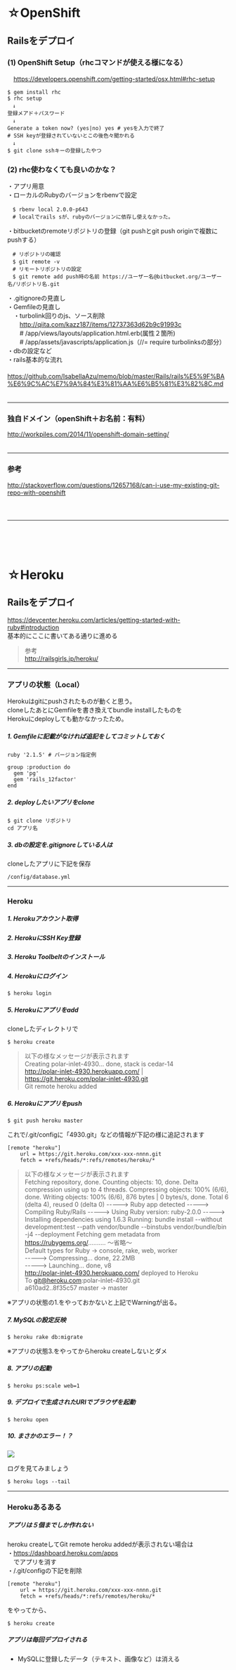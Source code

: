 
# ☆OpenShift

## Railsをデプロイ

### (1) OpenShift Setup（rhcコマンドが使える様になる）  
　https://developers.openshift.com/getting-started/osx.html#rhc-setup  
```
$ gem install rhc  
$ rhc setup  
　↓
登録メアド＋パスワード
　↓
Generate a token now? (yes|no) yes # yesを入力で終了  
# SSH keyが登録されていないとこの後色々聞かれる
　↓
$ git clone sshキーの登録したやつ
```

### (2) rhc使わなくても良いのかな？
・アプリ用意  
・ローカルのRubyのバージョンをrbenvで設定  
```
　$ rbenv local 2.0.0-p643
　# localでrails sが、rubyのバージョンに依存し使えなかった。  
```
・bitbucketのremoteリポジトリの登録（git pushとgit push originで複数にpushする）  
```
　# リポジトリの確認
　$ git remote -v
　# リモートリポジトリの設定
　$ git remote add push時の名前 https://ユーザー名@bitbucket.org/ユーザー名/リポジトリ名.git
```
・.gitignoreの見直し  
・Gemfileの見直し  
　・turbolink回りのjs、ソース削除  
　　http://qiita.com/kazz187/items/12737363d62b9c91993c  
　　# /app/views/layouts/application.html.erb(属性２箇所)  
　　# /app/assets/javascripts/application.js（//= require turbolinksの部分）  
・dbの設定など  
・rails基本的な流れ  
　https://github.com/IsabellaAzu/memo/blob/master/Rails/rails%E5%9F%BA%E6%9C%AC%E7%9A%84%E3%81%AA%E6%B5%81%E3%82%8C.md  
　 
　 
- - - 

### 独自ドメイン（openShift＋お名前：有料）
http://workpiles.com/2014/11/openshift-domain-setting/  
　 
- - - 

### 参考
http://stackoverflow.com/questions/12657168/can-i-use-my-existing-git-repo-with-openshift  
　  
　  
- - - 
　  

　  
# ☆Heroku

## Railsをデプロイ

https://devcenter.heroku.com/articles/getting-started-with-ruby#introduction  
基本的にここに書いてある通りに進める
> 参考  
http://railsgirls.jp/heroku/

- - - 

### アプリの状態（Local）
Herokuはgitにpushされたものが動くと思う。  
cloneしたあとにGemfileを書き換えてbundle installしたものを  
Herokuにdeployしても動かなかったため。


##### 1. Gemfileに記載がなければ追記をしてコミットしておく
```
ruby '2.1.5' # バージョン指定例

group :production do
  gem 'pg'
  gem 'rails_12factor'
end
```

##### 2. deployしたいアプリをclone
```
$ git clone リポジトリ
cd アプリ名
```

##### 3. dbの設定を.gitignoreしている人は
cloneしたアプリに下記を保存
```
/config/database.yml
```

- - -  

### Heroku

##### 1. Herokuアカウント取得

##### 2. HerokuにSSH Key登録

##### 3. Heroku Toolbeltのインストール

##### 4. Herokuにログイン
```
$ heroku login
```

##### 5. Herokuにアプリをadd
cloneしたディレクトリで  
```
$ heroku create
```
> 以下の様なメッセージが表示されます  
Creating polar-inlet-4930... done, stack is cedar-14  
http://polar-inlet-4930.herokuapp.com/ | https://git.heroku.com/polar-inlet-4930.git  
Git remote heroku added  



##### 6. Herokuにアプリをpush

```
$ git push heroku master
```

これで/.git/configに「4930.git」などの情報が下記の様に追記されます  
```
[remote "heroku"]
	url = https://git.heroku.com/xxx-xxx-nnnn.git
	fetch = +refs/heads/*:refs/remotes/heroku/*
```

> 以下の様なメッセージが表示されます  
Fetching repository, done.
Counting objects: 10, done.
Delta compression using up to 4 threads.
Compressing objects: 100% (6/6), done.
Writing objects: 100% (6/6), 876 bytes | 0 bytes/s, done.
Total 6 (delta 4), reused 0 (delta 0)
-----> Ruby app detected
-----> Compiling Ruby/Rails
-----> Using Ruby version: ruby-2.0.0
-----> Installing dependencies using 1.6.3
       Running: bundle install --without development:test --path vendor/bundle --binstubs vendor/bundle/bin -j4 --deployment
       Fetching gem metadata from https://rubygems.org/..........
       〜省略〜  
       Default types for Ruby  -> console, rake, web, worker  
-----> Compressing... done, 22.2MB  
-----> Launching... done, v8  
       http://polar-inlet-4930.herokuapp.com/ deployed to Heroku  
To git@heroku.com:polar-inlet-4930.git  
   a610ad2..8f35c57  master -> master  

※アプリの状態の1.をやっておかないと上記でWarningが出る。

##### 7. MySQLの設定反映
```
$ heroku rake db:migrate
```
※アプリの状態3.をやってからheroku createしないとダメ

##### 8. アプリの起動
```
$ heroku ps:scale web=1
```

##### 9. デプロイで生成されたURIでブラウザを起動
```
$ heroku open
```

##### 10. まさかのエラー！？

![](http://i.gyazo.com/86fe1a4615be2d3930d6833998249e21.png)  

ログを見てみましょう
```
$ heroku logs --tail
```

- - - 

### Herokuあるある

##### アプリは５個までしか作れない
heroku createしてGit remote heroku addedが表示されない場合は  
・https://dashboard.heroku.com/apps  
　でアプリを消す  
・/.git/configの下記を削除  
```  
[remote "heroku"]  
	url = https://git.heroku.com/xxx-xxx-nnnn.git  
	fetch = +refs/heads/*:refs/remotes/heroku/*  
```  
をやってから、
```  
$ heroku create
```  

##### アプリは毎回デプロイされる

* MySQLに登録したデータ（テキスト、画像など）は消える




